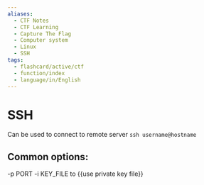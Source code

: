 ```yaml
---
aliases:
  - CTF Notes
  - CTF Learning
  - Capture The Flag
  - Computer system
  - Linux
  - SSH
tags:
  - flashcard/active/ctf
  - function/index
  - language/in/English
---
```


# SSH
Can be used to connect to remote server
`ssh username@hostname`

## Common options:
-p PORT
-i KEY_FILE to {{use private key file}} <!--SR:!2024-12-15,1,230-->

